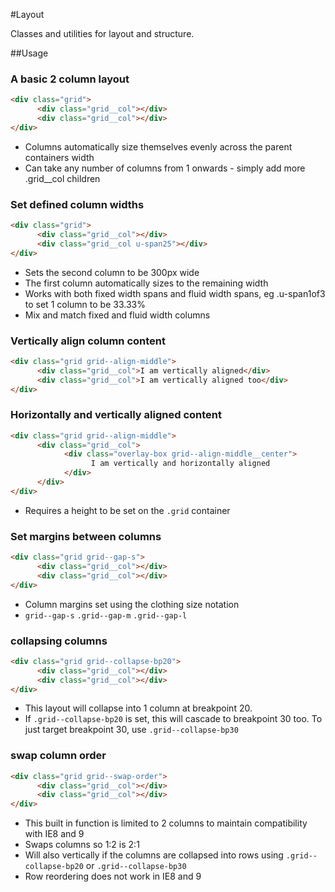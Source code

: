 #Layout

Classes and utilities for layout and structure.

##Usage

### A basic 2 column layout
```html
<div class="grid">
      <div class="grid__col"></div>
      <div class="grid__col"></div>
</div>
```
* Columns automatically size themselves evenly across the parent containers width
* Can take any number of columns from 1 onwards - simply add more .grid__col children

### Set defined column widths
```html
<div class="grid">
      <div class="grid__col"></div>
      <div class="grid__col u-span25"></div>
</div>
```
* Sets the second column to be 300px wide
* The first column automatically sizes to the remaining width
* Works with both fixed width spans and fluid width spans, eg .u-span1of3 to set 1 column to be 33.33%
* Mix and match fixed and fluid width columns

### Vertically align column content
```html
<div class="grid grid--align-middle">
      <div class="grid__col">I am vertically aligned</div>
      <div class="grid__col">I am vertically aligned too</div>
</div>
```

### Horizontally and vertically aligned content
```html
<div class="grid grid--align-middle">
      <div class="grid__col">
      		<div class="overlay-box grid--align-middle__center">
      		      I am vertically and horizontally aligned
      		</div>
      </div>
</div>
```
* Requires a height to be set on the `.grid` container


### Set margins between columns
```html
<div class="grid grid--gap-s">
      <div class="grid__col"></div>
      <div class="grid__col"></div>
</div>
```
* Column margins set using the clothing size notation
* `grid--gap-s`   `.grid--gap-m`     `.grid--gap-l`


### collapsing columns
```html
<div class="grid grid--collapse-bp20">
      <div class="grid__col"></div>
      <div class="grid__col"></div>
</div>
```
* This layout will collapse into 1 column at breakpoint 20.
* If `.grid--collapse-bp20` is set, this will cascade to breakpoint 30 too. To just target breakpoint 30, use `.grid--collapse-bp30`


### swap column order
```html
<div class="grid grid--swap-order">
      <div class="grid__col"></div>
      <div class="grid__col"></div>
</div>
```
* This built in function is limited to 2 columns to maintain compatibility with IE8 and 9
* Swaps columns so 1:2 is 2:1
* Will also vertically if the columns are collapsed into rows using `.grid--collapse-bp20` or `.grid--collapse-bp30`
* Row reordering does not work in IE8 and 9
